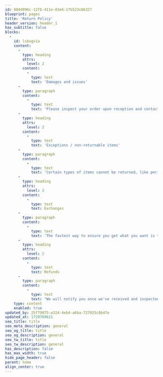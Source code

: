 ```yaml
---
id: 8844996c-12fb-411e-83e6-1fb523c06327
blueprint: pages
title: 'Return Policy'
header_version: header_1
has_subtitle: false
blocks:
  -
    id: lsbugv1a
    content:
      -
        type: heading
        attrs:
          level: 2
        content:
          -
            type: text
            text: 'Damages and issues'
      -
        type: paragraph
        content:
          -
            type: text
            text: 'Please inspect your order upon reception and contact us immediately if the item is defective, damaged or if you receive the wrong item, so that we can evaluate the issue and make it right.'
      -
        type: heading
        attrs:
          level: 2
        content:
          -
            type: text
            text: 'Exceptions / non-returnable items'
      -
        type: paragraph
        content:
          -
            type: text
            text: 'Certain types of items cannot be returned, like perishable goods (such as food, flowers, or plants), custom products (such as special orders or personalized items), and personal goods (such as beauty products). We also do not accept returns for hazardous materials, flammable liquids, or gases. Please get in touch if you have questions or concerns about your specific item. Unfortunately, we cannot accept returns on sale items or gift cards.'
      -
        type: heading
        attrs:
          level: 2
        content:
          -
            type: text
            text: Exchanges
      -
        type: paragraph
        content:
          -
            type: text
            text: 'The fastest way to ensure you get what you want is to return the item you have, and once the return is accepted, make a separate purchase for the new item.'
      -
        type: heading
        attrs:
          level: 2
        content:
          -
            type: text
            text: Refunds
      -
        type: paragraph
        content:
          -
            type: text
            text: "We will notify you once we've received and inspected your return. and let you know if the refund was approved or not. If approved. you'll be automatically refunded on your original payment method. Please remember it can take some time for your bank or credit card company to process and post the refund too."
    type: content
    enabled: true
updated_by: 25f79875-a324-4eb4-a6ba-727925c8b47e
updated_at: 1720789621
seo_title: title
seo_meta_description: general
seo_og_title: title
seo_og_description: general
seo_tw_title: title
seo_tw_description: general
has_description: false
has_max_width: true
hide_page_header: false
parent: home
align_center: true
---
```

